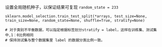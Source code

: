 设置全局随机种子，以保证结果可复现
`random_state = 233`

```
sklearn.model_selection.train_test_split(*arrays, test_size=None, train_size=None, random_state=None, shuffle=True, stratify=None)

# 对于类别不平衡数据，可以指定根据标签划分stratify = label，这样在训练集、测试集中,1：0比例相同
# 保持测试集与整个数据集里 label 的数据分类比例一致。

```

